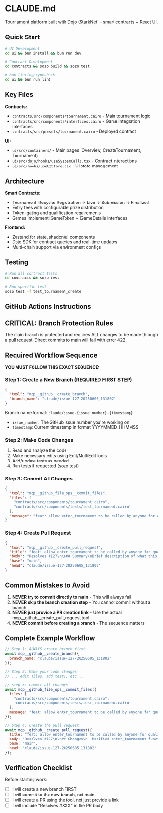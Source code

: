 # CLAUDE.md

Tournament platform built with Dojo (StarkNet) - smart contracts + React UI.

## Quick Start

```bash
# UI Development
cd ui && bun install && bun run dev

# Contract Development  
cd contracts && sozo build && sozo test

# Run linting/typecheck
cd ui && bun run lint
```

## Key Files

**Contracts:**
- `contracts/src/components/tournament.cairo` - Main tournament logic
- `contracts/src/components/interfaces.cairo` - Game integration interfaces
- `contracts/src/presets/tournament.cairo` - Deployed contract

**UI:**
- `ui/src/containers/` - Main pages (Overview, CreateTournament, Tournament)
- `ui/src/dojo/hooks/useSystemCalls.tsx` - Contract interactions
- `ui/src/hooks/useUIStore.tsx` - UI state management

## Architecture

**Smart Contracts:**
- Tournament lifecycle: Registration → Live → Submission → Finalized
- Entry fees with configurable prize distribution
- Token-gating and qualification requirements
- Games implement IGameToken + IGameDetails interfaces

**Frontend:**
- Zustand for state, shadcn/ui components
- Dojo SDK for contract queries and real-time updates
- Multi-chain support via environment configs

## Testing

```bash
# Run all contract tests
cd contracts && sozo test

# Run specific test
sozo test -f test_tournament_create
```

## GitHub Actions Instructions

## CRITICAL: Branch Protection Rules

The main branch is protected and requires ALL changes to be made through a pull request. Direct commits to main will fail with error 422.

## Required Workflow Sequence

**YOU MUST FOLLOW THIS EXACT SEQUENCE:**

### Step 1: Create a New Branch (REQUIRED FIRST STEP)

```json
{
  "tool": "mcp__github__create_branch",
  "branch_name": "claude/issue-127-20250605_131802"
}
```

Branch name format: `claude/issue-{issue_number}-{timestamp}`
- `issue_number`: The GitHub issue number you're working on
- `timestamp`: Current timestamp in format YYYYMMDD_HHMMSS

### Step 2: Make Code Changes

1. Read and analyze the code
2. Make necessary edits using Edit/MultiEdit tools
3. Add/update tests as needed
4. Run tests if requested (sozo test)

### Step 3: Commit All Changes

```json
{
  "tool": "mcp__github_file_ops__commit_files",
  "files": [
    "contracts/src/components/tournament.cairo",
    "contracts/src/components/tests/test_tournament.cairo"
  ],
  "message": "feat: allow enter_tournament to be called by anyone for qualifying addresses\n\nDetailed description of changes..."
}
```

### Step 4: Create Pull Request

```json
{
  "tool": "mcp__github__create_pull_request",
  "title": "feat: allow enter_tournament to be called by anyone for qualifying addresses",
  "body": "Resolves #127\n\n## Summary\nBrief description of what this PR does\n\n## Changes\n- List of specific changes made\n- Another change\n\n## Test Plan\n- How the changes were tested\n\nGenerated with [Claude Code](https://claude.ai/code)",
  "base": "main",
  "head": "claude/issue-127-20250605_131802"
}
```

## Common Mistakes to Avoid

1. **NEVER try to commit directly to main** - This will always fail
2. **NEVER skip the branch creation step** - You cannot commit without a branch
3. **NEVER just provide a PR creation link** - Use the actual mcp__github__create_pull_request tool
4. **NEVER commit before creating a branch** - The sequence matters

## Complete Example Workflow

```javascript
// Step 1: ALWAYS create branch first
await mcp__github__create_branch({
  branch_name: "claude/issue-127-20250605_131802"
});

// Step 2: Make your code changes
// ... edit files, add tests, etc ...

// Step 3: Commit all changes
await mcp__github_file_ops__commit_files({
  files: [
    "contracts/src/components/tournament.cairo",
    "contracts/src/components/tests/test_tournament.cairo"
  ],
  message: "feat: allow enter_tournament to be called by anyone for qualifying addresses"
});

// Step 4: Create the pull request
await mcp__github__create_pull_request({
  title: "feat: allow enter_tournament to be called by anyone for qualifying addresses",
  body: "Resolves #127\n\n## Changes\n- Modified enter_tournament function\n- Added comprehensive tests",
  base: "main",
  head: "claude/issue-127-20250605_131802"
});
```

## Verification Checklist

Before starting work:
- [ ] I will create a new branch FIRST
- [ ] I will commit to the new branch, not main
- [ ] I will create a PR using the tool, not just provide a link
- [ ] I will include "Resolves #XXX" in the PR body
